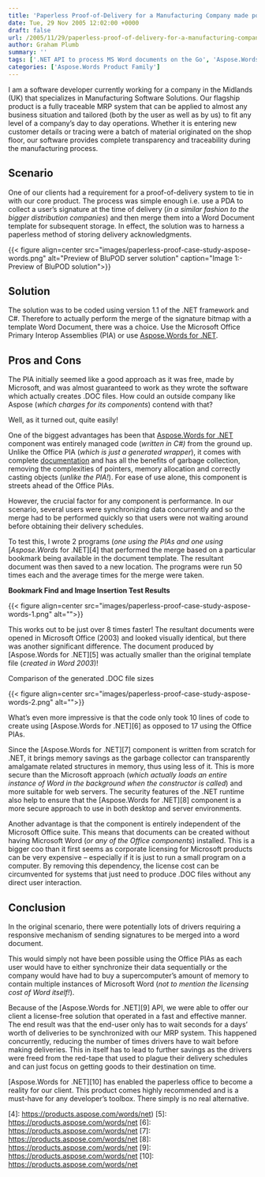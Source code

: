 ```yaml
---
title: 'Paperless Proof-of-Delivery for a Manufacturing Company made possible using Aspose.Words for .NET'
date: Tue, 29 Nov 2005 12:02:00 +0000
draft: false
url: /2005/11/29/paperless-proof-of-delivery-for-a-manufacturing-company-case-study/
author: Graham Plumb
summary: ''
tags: ['.NET API to process MS Word documents on the Go', 'Aspose.Words', 'Create and update DOC/DOCX files programatically', 'Dynamically process MS Word document', 'Managed Code based .NET API for MS Word files processing', 'Manipulate MS Word documents without Office Automation', 'No License cost for MS Office', 'Success Stories']
categories: ['Aspose.Words Product Family']
---
```


I am a software developer currently working for a company in the Midlands (UK) that specializes in Manufacturing Software Solutions. Our flagship product is a fully traceable MRP system that can be applied to almost any business situation and tailored (both by the user as well as by us) to fit any level of a company’s day to day operations. Whether it is entering new customer details or tracing were a batch of material originated on the shop floor, our software provides complete transparency and traceability during the manufacturing process.

## Scenario

One of our clients had a requirement for a proof-of-delivery system to tie in with our core product. The process was simple enough i.e. use a PDA to collect a user’s signature at the time of delivery (_in a similar fashion to the bigger distribution companies_) and then merge them into a Word Document template for subsequent storage. In effect, the solution was to harness a paperless method of storing delivery acknowledgments.



{{< figure align=center src="images/paperless-proof-case-study-aspose-words.png" alt="Preview of BluPOD server solution" caption="Image 1:- Preview of BluPOD solution">}}


## Solution

The solution was to be coded using version 1.1 of the .NET framework and C#. Therefore to actually perform the merge of the signature bitmap with a template Word Document, there was a choice. Use the Microsoft Office Primary Interop Assemblies (PIA) or use [Aspose.Words for .NET][1].

## Pros and Cons

The PIA initially seemed like a good approach as it was free, made by Microsoft, and was almost guaranteed to work as they wrote the software which actually creates .DOC files. How could an outside company like Aspose (_which charges for its components_) contend with that?

Well, as it turned out, quite easily!

One of the biggest advantages has been that [Aspose.Words for .NET][2] component was entirely managed code (_written in C#)_ from the ground up. Unlike the Office PIA (_which is just a generated wrapper_), it comes with complete [documentation][3] and has all the benefits of garbage collection, removing the complexities of pointers, memory allocation and correctly casting objects (_unlike the PIA!_). For ease of use alone, this component is streets ahead of the Office PIAs.

However, the crucial factor for any component is performance. In our scenario, several users were synchronizing data concurrently and so the merge had to be performed quickly so that users were not waiting around before obtaining their delivery schedules.

To test this, I wrote 2 programs (_one using the PIAs and one using_ [_Aspose.Words_ for .NET][4] that performed the merge based on a particular bookmark being available in the document template. The resultant document was then saved to a new location. The programs were run 50 times each and the average times for the merge were taken.

**Bookmark Find and Image Insertion Test Results**



{{< figure align=center src="images/paperless-proof-case-study-aspose-words-1.png" alt="">}}


This works out to be just over 8 times faster! The resultant documents were opened in Microsoft Office (2003) and looked visually identical, but there was another significant difference. The document produced by [Aspose.Words for .NET][5] was actually smaller than the original template file (_created in Word 2003_)!

Comparison of the generated .DOC file sizes



{{< figure align=center src="images/paperless-proof-case-study-aspose-words-2.png" alt="">}}


What’s even more impressive is that the code only took 10 lines of code to create using [Aspose.Words for .NET][6] as opposed to 17 using the Office PIAs.

Since the [Aspose.Words for .NET][7] component is written from scratch for .NET, it brings memory savings as the garbage collector can transparently amalgamate related structures in memory, thus using less of it. This is more secure than the Microsoft approach (_which actually loads an entire instance of Word in the background when the constructor is called_) and more suitable for web servers. The security features of the .NET runtime also help to ensure that the [Aspose.Words for .NET][8] component is a more secure approach to use in both desktop and server environments.

Another advantage is that the component is entirely independent of the Microsoft Office suite. This means that documents can be created without having Microsoft Word (_or any of the Office components_) installed. This is a bigger coo than it first seems as corporate licensing for Microsoft products can be very expensive – especially if it is just to run a small program on a computer. By removing this dependency, the license cost can be circumvented for systems that just need to produce .DOC files without any direct user interaction.

## Conclusion

In the original scenario, there were potentially lots of drivers requiring a responsive mechanism of sending signatures to be merged into a word document.

This would simply not have been possible using the Office PIAs as each user would have to either synchronize their data sequentially or the company would have had to buy a supercomputer’s amount of memory to contain multiple instances of Microsoft Word (_not to mention the licensing cost of Word itself!_).

Because of the [Aspose.Words for .NET][9] API, we were able to offer our client a license-free solution that operated in a fast and effective manner. The end result was that the end-user only has to wait seconds for a days’ worth of deliveries to be synchronized with our MRP system. This happened concurrently, reducing the number of times drivers have to wait before making deliveries. This in itself has to lead to further savings as the drivers were freed from the red-tape that used to plague their delivery schedules and can just focus on getting goods to their destination on time.

[Aspose.Words for .NET][10] has enabled the paperless office to become a reality for our client. This product comes highly recommended and is a must-have for any developer’s toolbox. There simply is no real alternative.




[1]: https://products.aspose.com/words/net
[2]: https://products.aspose.com/words/net
[3]: https://docs.aspose.com/display/wordsnet/Home
[4]: https://products.aspose.com/words/net)
[5]: https://products.aspose.com/words/net
[6]: https://products.aspose.com/words/net
[7]: https://products.aspose.com/words/net
[8]: https://products.aspose.com/words/net
[9]: https://products.aspose.com/words/net
[10]: https://products.aspose.com/words/net




